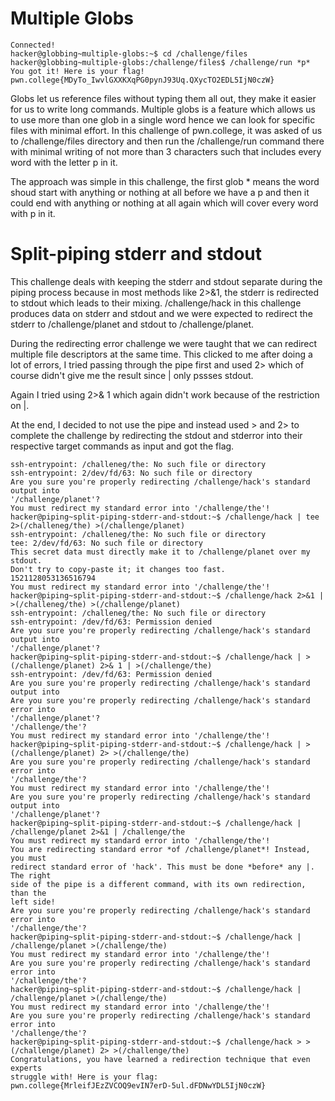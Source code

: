 # Multiple Globs

```naman_kaushik@Ubuntu:~$ ssh -i key hacker@dojo.pwn.college
Connected!
hacker@globbing~multiple-globs:~$ cd /challenge/files
hacker@globbing~multiple-globs:/challenge/files$ /challenge/run *p*
You got it! Here is your flag!
pwn.college{MDyTo_IwvlGXXKXqPG0pynJ93Uq.QXycTO2EDL5IjN0czW}
```
Globs let us reference files without typing them all out, they make it easier for us to write long commands. 
Multiple globs is a feature which allows us to use more than one glob in a single word hence we can look for specific files with minimal effort.
In this challenge of pwn.college, it was asked of us to /challenge/files directory and then run the /challenge/run command there with minimal writing of not more than 3 characters such that includes every word with the letter p in it.

The approach was simple in this challenge, the first glob * means the word shoud start with anything or nothing at all before we have a p and then it could end with anything or nothing at all again which will cover every word with p in it.

#  Split-piping stderr and stdout

This challenge deals with keeping the stderr and stdout separate during the piping process because in most methods like 2>&1, the stderr is redirected to stdout which leads to their mixing.
/challenge/hack in this challenge produces data on stderr and stdout and we were expected to redirect the stderr to /challenge/planet and stdout to /challenge/planet.

During the redirecting error challenge we were taught that we can redirect multiple file descriptors at the same time. This clicked to me after doing a lot of errors, I tried passing through the pipe first and used 2> which of course didn't give me the result since | only pssses stdout.

Again I tried using 2>& 1 which again didn't work because of the restriction on |.

At the end, I decided to not use the pipe and instead used > and 2> to complete the challenge by redirecting the stdout and stderror into their respective target commands as input and got the flag.

```hacker@piping~split-piping-stderr-and-stdout:~$ /challenge/hack | 2>(/challeneg/the) >(/challenge/planet)
ssh-entrypoint: /challeneg/the: No such file or directory
ssh-entrypoint: 2/dev/fd/63: No such file or directory
Are you sure you're properly redirecting /challenge/hack's standard output into 
'/challenge/planet'?
You must redirect my standard error into '/challenge/the'!
hacker@piping~split-piping-stderr-and-stdout:~$ /challenge/hack | tee 2>(/challeneg/the) >(/challenge/planet)
ssh-entrypoint: /challeneg/the: No such file or directory
tee: 2/dev/fd/63: No such file or directory
This secret data must directly make it to /challenge/planet over my stdout. 
Don't try to copy-paste it; it changes too fast.
1521128053136516794
You must redirect my standard error into '/challenge/the'!
hacker@piping~split-piping-stderr-and-stdout:~$ /challenge/hack 2>&1 | >(/challeneg/the) >(/challenge/planet)
ssh-entrypoint: /challeneg/the: No such file or directory
ssh-entrypoint: /dev/fd/63: Permission denied
Are you sure you're properly redirecting /challenge/hack's standard output into 
'/challenge/planet'?
hacker@piping~split-piping-stderr-and-stdout:~$ /challenge/hack | >(/challenge/planet) 2>& 1 | >(/challenge/the)
ssh-entrypoint: /dev/fd/63: Permission denied
Are you sure you're properly redirecting /challenge/hack's standard output into 
Are you sure you're properly redirecting /challenge/hack's standard error into 
'/challenge/planet'?
'/challenge/the'?
You must redirect my standard error into '/challenge/the'!
hacker@piping~split-piping-stderr-and-stdout:~$ /challenge/hack | >(/challenge/planet) 2> >(/challenge/the)
Are you sure you're properly redirecting /challenge/hack's standard error into 
'/challenge/the'?
You must redirect my standard error into '/challenge/the'!
Are you sure you're properly redirecting /challenge/hack's standard output into 
'/challenge/planet'?
hacker@piping~split-piping-stderr-and-stdout:~$ /challenge/hack | /challenge/planet 2>&1 | /challenge/the
You must redirect my standard error into '/challenge/the'!
You are redirecting standard error *of /challenge/planet*! Instead, you must 
redirect standard error of 'hack'. This must be done *before* any |. The right 
side of the pipe is a different command, with its own redirection, than the 
left side!
Are you sure you're properly redirecting /challenge/hack's standard error into 
'/challenge/the'?
hacker@piping~split-piping-stderr-and-stdout:~$ /challenge/hack | /challenge/planet >(/challenge/the)
You must redirect my standard error into '/challenge/the'!
Are you sure you're properly redirecting /challenge/hack's standard error into 
'/challenge/the'?
hacker@piping~split-piping-stderr-and-stdout:~$ /challenge/hack | /challenge/planet >(/challenge/the)
You must redirect my standard error into '/challenge/the'!
Are you sure you're properly redirecting /challenge/hack's standard error into 
'/challenge/the'?
hacker@piping~split-piping-stderr-and-stdout:~$ /challenge/hack > >(/challenge/planet) 2> >(/challenge/the)
Congratulations, you have learned a redirection technique that even experts 
struggle with! Here is your flag:
pwn.college{MrleifJEzZVCOQ9evIN7erD-5ul.dFDNwYDL5IjN0czW}
```
